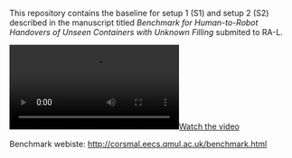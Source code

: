 This repository contains the baseline for setup 1 (S1) and setup 2 (S2) described in the manuscript titled *Benchmark for Human-to-Robot Handovers of Unseen Containers with Unknown Filling* submited to RA-L.

[![Watch the video](http://corsmal.eecs.qmul.ac.uk/benchmark/resources/Benchmark.mp4)](http://corsmal.eecs.qmul.ac.uk/benchmark/resources/Benchmark.mp4)




Benchmark webiste: http://corsmal.eecs.qmul.ac.uk/benchmark.html
